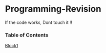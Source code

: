 # Programming-Revision
If the code works, Dont touch it !!

### Table of Contents
[Block1](path-to-file-or-section)



